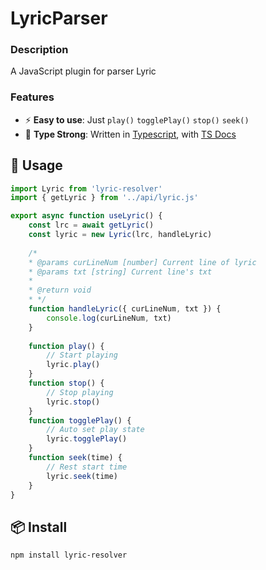 # LyricParser

### Description
A JavaScript plugin for parser Lyric

### Features

- ⚡ **Easy to use**: Just `play()` `togglePlay()` `stop()` `seek()` 
- 🦾 **Type Strong**: Written in [Typescript](https://www.typescriptlang.org/), with [TS Docs](https://github.com/microsoft/tsdoc)

## 🦄 Usage

```js
import Lyric from 'lyric-resolver'
import { getLyric } from '../api/lyric.js'

export async function useLyric() {
    const lrc = await getLyric()
    const lyric = new Lyric(lrc, handleLyric)
    
    /*
    * @params curLineNum [number] Current line of lyric
    * @params txt [string] Current line's txt
    * 
    * @return void
    * */
    function handleLyric({ curLineNum, txt }) {
        console.log(curLineNum, txt)
    }
    
    function play() {
        // Start playing
        lyric.play()
    }
    function stop() {
        // Stop playing
        lyric.stop()
    }
    function togglePlay() {
        // Auto set play state
        lyric.togglePlay()
    }
    function seek(time) {
        // Rest start time
        lyric.seek(time)
    }
}
```

## 📦 Install

```bash
npm install lyric-resolver
```
